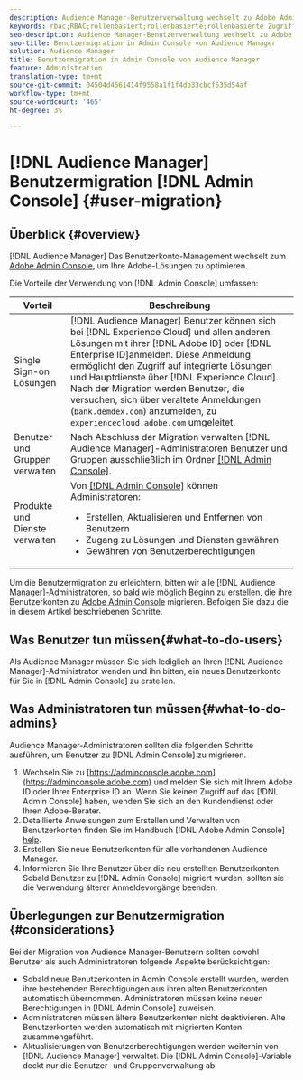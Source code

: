 ```yaml
---
description: Audience Manager-Benutzerverwaltung wechselt zu Adobe Admin Console. In diesem Artikel wird beschrieben, was Sie zur Vorbereitung auf die Benutzermigration tun müssen und was sich nach Abschluss der Migration ändern wird.
keywords: rbac;RBAC;rollenbasiert;rollenbasierte;rollenbasierte Zugriffskontrollen
seo-description: Audience Manager-Benutzerverwaltung wechselt zu Adobe Admin Console. In diesem Artikel wird beschrieben, was Sie zur Vorbereitung auf die Benutzermigration tun müssen und was sich nach Abschluss der Migration ändern wird.
seo-title: Benutzermigration in Admin Console von Audience Manager
solution: Audience Manager
title: Benutzermigration in Admin Console von Audience Manager
feature: Administration
translation-type: tm+mt
source-git-commit: 04504d4561414f9558a1f1f4db33cbcf535d54af
workflow-type: tm+mt
source-wordcount: '465'
ht-degree: 3%

---
```



# [!DNL Audience Manager] Benutzermigration  [!DNL Admin Console] {#user-migration}

## Überblick {#overview}

[!DNL Audience Manager] Das Benutzerkonto-Management wechselt zum  [Adobe Admin Console](https://helpx.adobe.com/de/enterprise/using/admin-console.html), um Ihre Adobe-Lösungen zu optimieren.

Die Vorteile der Verwendung von [!DNL Admin Console] umfassen:

| Vorteil | Beschreibung |
|---|---|
| Single Sign-on Lösungen | [!DNL Audience Manager] Benutzer können sich bei  [!DNL Experience Cloud] und allen anderen Lösungen mit ihrer  [!DNL Adobe ID] oder  [!DNL Enterprise ID]anmelden. Diese Anmeldung ermöglicht den Zugriff auf integrierte Lösungen und Hauptdienste über [!DNL Experience Cloud]. Nach der Migration werden Benutzer, die versuchen, sich über veraltete Anmeldungen (`bank.demdex.com`) anzumelden, zu `experiencecloud.adobe.com` umgeleitet. |
| Benutzer und Gruppen verwalten | Nach Abschluss der Migration verwalten [!DNL Audience Manager]-Administratoren Benutzer und Gruppen ausschließlich im Ordner [[!DNL Admin Console]](http://adminconsole.adobe.com/enterprise/). |
| Produkte und Dienste verwalten | Von [[!DNL Admin Console]](http://adminconsole.adobe.com/enterprise/) können Administratoren: <ul><li>Erstellen, Aktualisieren und Entfernen von Benutzern</li><li>Zugang zu Lösungen und Diensten gewähren</li><li>Gewähren von Benutzerberechtigungen</li></ul> |

Um die Benutzermigration zu erleichtern, bitten wir alle [!DNL Audience Manager]-Administratoren, so bald wie möglich Beginn zu erstellen, die ihre Benutzerkonten zu [Adobe Admin Console](https://helpx.adobe.com/enterprise/using/admin-console.html) migrieren. Befolgen Sie dazu die in diesem Artikel beschriebenen Schritte.

## Was Benutzer tun müssen{#what-to-do-users}

Als Audience Manager müssen Sie sich lediglich an Ihren [!DNL Audience Manager]-Administrator wenden und ihn bitten, ein neues Benutzerkonto für Sie in [!DNL Admin Console] zu erstellen.

## Was Administratoren tun müssen{#what-to-do-admins}

Audience Manager-Administratoren sollten die folgenden Schritte ausführen, um Benutzer zu [!DNL Admin Console] zu migrieren.

1. Wechseln Sie zu [https://adminconsole.adobe.com](https://adminconsole.adobe.com) und melden Sie sich mit Ihrem Adobe ID oder Ihrer Enterprise ID an. Wenn Sie keinen Zugriff auf das [!DNL Admin Console] haben, wenden Sie sich an den Kundendienst oder Ihren Adobe-Berater.
2. Detaillierte Anweisungen zum Erstellen und Verwalten von Benutzerkonten finden Sie im Handbuch [!DNL Adobe Admin Console] [help](https://helpx.adobe.com/enterprise/admin-guide.html/enterprise/using/users.ug.html).
3. Erstellen Sie neue Benutzerkonten für alle vorhandenen Audience Manager.
4. Informieren Sie Ihre Benutzer über die neu erstellten Benutzerkonten. Sobald Benutzer zu [!DNL Admin Console] migriert wurden, sollten sie die Verwendung älterer Anmeldevorgänge beenden.

## Überlegungen zur Benutzermigration {#considerations}

Bei der Migration von Audience Manager-Benutzern sollten sowohl Benutzer als auch Administratoren folgende Aspekte berücksichtigen:

* Sobald neue Benutzerkonten in Admin Console erstellt wurden, werden ihre bestehenden Berechtigungen aus ihren alten Benutzerkonten automatisch übernommen. Administratoren müssen keine neuen Berechtigungen in [!DNL Admin Console] zuweisen.
* Administratoren müssen ältere Benutzerkonten nicht deaktivieren. Alte Benutzerkonten werden automatisch mit migrierten Konten zusammengeführt.
* Aktualisierungen von Benutzerberechtigungen werden weiterhin von [!DNL Audience Manager] verwaltet. Die [!DNL Admin Console]-Variable deckt nur die Benutzer- und Gruppenverwaltung ab.